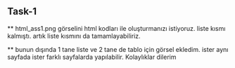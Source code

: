 ## Task-1 

** html_ass1.png görselini html kodları ile oluşturmanızı istiyoruz.  liste kısmı kalmıştı. artık liste kısmını da tamamlayabiliriz. 

** bunun dışında 1 tane liste ve 2 tane de tablo için görsel ekledim. ister aynı sayfada ister farklı sayfalarda yapılabilir. Kolaylıklar dilerim